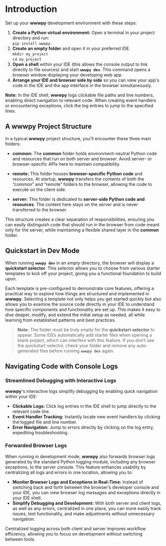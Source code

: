 # Introduction

Set up your **wwwpy** development environment with these steps:

1. **Create a Python virtual environment:** Open a terminal in your project directory and run: <br>`pip install wwwpy`.
2. **Create an empty folder** and open it in your preferred IDE.<br>`mkdir my_project`<br>`cd my_project`
3. **Open a shell** within your IDE (this allows the console output to link directly to file sources) and start **`wwwpy dev`**. This command opens a browser window displaying your developing web app.
4. **Arrange your IDE and browser side by side** so you can view your app's code in the IDE and the app interface in the browser simultaneously.

**Note:** In the IDE shell, **wwwpy** logs clickable file paths and line numbers, enabling direct navigation to relevant code. When creating event handlers or encountering exceptions, click the log entries to jump to the specified lines.

## A wwwpy Project Structure

In a typical **wwwpy** project structure, you'll encounter these three main folders:

- **common:** The **common** folder holds environment-neutral Python code and resources that run on both server and browser. Avoid server- or browser-specific APIs here to maintain compatibility.

- **remote:** This folder houses **browser-specific Python code** and resources. At startup, **wwwpy** transfers the contents of both the “common” and “remote” folders to the browser, allowing the code to execute on the client side.

- **server:** This folder is dedicated to **server-side Python code and resources**. The content here stays on the server and is never transferred to the browser.

This structure creates a clear separation of responsibilities, ensuring you can easily distinguish code that should run in the browser from code meant only for the server, while maintaining a flexible shared layer in the **common** folder.

## Quickstart in Dev Mode

When running **`wwwpy dev`** in an *empty* directory, the browser will display a **quickstart selector**. This selector allows you to choose from various starter templates to kick off your project, giving you a functional foundation to build upon.

Each template is pre-configured to demonstrate core features, offering a practical way to explore how things are structured and implemented in **wwwpy**. Selecting a template not only helps you get started quickly but also allows you to examine the source code directly in your IDE to understand how specific components and functionality are set up. This makes it easy to dive deeper, modify, and extend the initial setup as needed, all while learning from established patterns and best practices.


> **Note:** The folder must be truly *empty* for the **quickstart selector** to appear. Some IDEs automatically add starter files when opening a blank project, which can interfere with this feature. If you don’t see the quickstart selector, check your folder and remove any auto-generated files before running **`wwwpy dev`** again.

## Navigating Code with Console Logs

### Streamlined Debugging with Interactive Logs

**wwwpy**'s interactive logs simplify debugging by enabling quick navigation within your IDE:

- **Clickable Logs:** Click log entries in the IDE shell to jump directly to the relevant code line.
- **Event Handler Tracking:** Instantly locate new event handlers by clicking the logged file and line number.
- **Error Navigation:** Jump to errors directly by clicking on the log entry, expediting troubleshooting.

### Forwarded Browser Logs

When running in development mode, **wwwpy** also forwards browser logs generated by the standard Python logging module, including any browser exceptions, to the server console. This feature enhances usability by centralizing all logs and errors in one location, allowing you to:

- **Monitor Browser Logs and Exceptions in Real-Time:** Instead of switching back and forth between the browser’s developer console and your IDE, you can view browser log messages and exceptions directly in your IDE shell.
- **Simplify Debugging and Development:** With both server and client logs, as well as any errors, centralized in one place, you can more easily track issues, test functionality, and make adjustments without unnecessary navigation.

Centralized logging across both client and server improves workflow efficiency, allowing you to focus on development without switching between tools.
